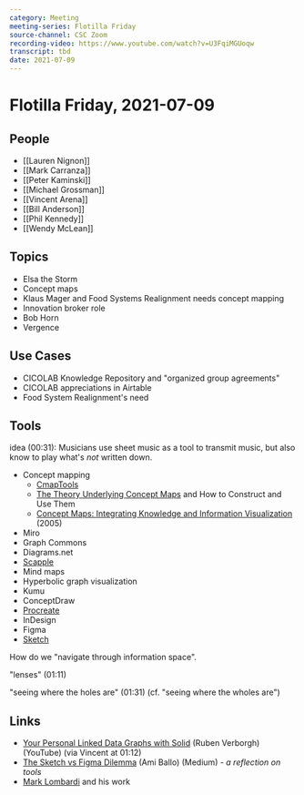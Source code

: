 ```yaml
---
category: Meeting
meeting-series: Flotilla Friday
source-channel: CSC Zoom
recording-video: https://www.youtube.com/watch?v=U3FqiMGUoqw
transcript: tbd
date: 2021-07-09
---
```

# Flotilla Friday, 2021-07-09

## People

- [[Lauren Nignon]]
- [[Mark Carranza]]
- [[Peter Kaminski]]
- [[Michael Grossman]]
- [[Vincent Arena]]
- [[Bill Anderson]]
- [[Phil Kennedy]]
- [[Wendy McLean]]

## Topics

- Elsa the Storm
- Concept maps
- Klaus Mager and Food Systems Realignment needs concept mapping
- Innovation broker role
- Bob Horn
- Vergence


## Use Cases

- CICOLAB Knowledge Repository and "organized group agreements"
- CICOLAB appreciations in Airtable
- Food System Realignment's need

## Tools

idea (00:31): Musicians use sheet music as a tool to transmit music, but also know to play what's _not_ written down.

- Concept mapping
    - [CmapTools](https://cmap.ihmc.us/)
    - [The Theory Underlying Concept Maps](https://cmap.ihmc.us/docs/theory-of-concept-maps) and How to Construct and Use Them
    - [Concept Maps: Integrating Knowledge and Information Visualization](https://www.researchgate.net/publication/221520302_Concept_Maps_Integrating_Knowledge_and_Information_Visualization) (2005)
- Miro
- Graph Commons
- Diagrams.net
- [Scapple](https://www.literatureandlatte.com/scapple/overview)
- Mind maps
- Hyperbolic graph visualization
- Kumu
- ConceptDraw
- [Procreate](https://procreate.art/)
- InDesign
- Figma
- [Sketch](https://www.sketch.com/)

How do we "navigate through information space".

"lenses" (01:11)

"seeing where the holes are" (01:31) (cf. "seeing where the wholes are")


## Links

- [Your Personal Linked Data Graphs with Solid](https://www.youtube.com/watch?v=lkYrwbxCCHE) (Ruben Verborgh) (YouTube) (via Vincent at 01:12)
- [The Sketch vs Figma Dilemma](https://miro.medium.com/max/2560/1*dxgCEVLIqnh186x7erhNUg.jpeg) (Ami Ballo) (Medium) - _a reflection on tools_
- [Mark Lombardi](https://www.pierogi2000.com/artists/mark-lombardi/) and his work